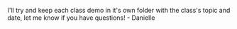 I'll try and keep each class demo in it's own folder with the class's topic and date, let me know if you have questions! - Danielle
